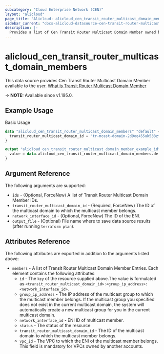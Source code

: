 ```yaml
---
subcategory: "Cloud Enterprise Network (CEN)"
layout: "alicloud"
page_title: "Alicloud: alicloud_cen_transit_router_multicast_domain_members"
sidebar_current: "docs-alicloud-datasource-cen-transit-router-multicast-domain-members"
description: |-
  Provides a list of Cen Transit Router Multicast Domain Member owned by an Alibaba Cloud account.
---
```


# alicloud_cen_transit_router_multicast_domain_members

This data source provides Cen Transit Router Multicast Domain Member available to the user. [What is Transit Router Multicast Domain Member](https://www.alibabacloud.com/help/en/cen/developer-reference/api-cbn-2017-09-12-registertransitroutermulticastgroupmembers)

-> **NOTE:** Available since v1.195.0.

## Example Usage

Basic Usage

```terraform
data "alicloud_cen_transit_router_multicast_domain_members" "default" {
  transit_router_multicast_domain_id = "tr-mcast-domain-2d9oq455uk533zfr29"
}

output "alicloud_cen_transit_router_multicast_domain_member_example_id" {
  value = data.alicloud_cen_transit_router_multicast_domain_members.default.members.0.id
}
```

## Argument Reference

The following arguments are supported:

* `ids` - (Optional, ForceNew) A list of Transit Router Multicast Domain Member IDs.
* `transit_router_multicast_domain_id` - (Required, ForceNew) The ID of the multicast domain to which the multicast member belongs.
* `network_interface_id` - (Optional, ForceNew) The ID of the ENI.
* `output_file` - (Optional) File name where to save data source results (after running `terraform plan`).


## Attributes Reference

The following attributes are exported in addition to the arguments listed above:
* `members` - A list of Transit Router Multicast Domain Member Entries. Each element contains the following attributes:
  * `id` - The `key` of the resource supplied above.The value is formulated as `<transit_router_multicast_domain_id>:<group_ip_address>:<network_interface_id>`.
  * `group_ip_address` - The IP address of the multicast group to which the multicast member belongs. If the multicast group you specified does not exist in the current multicast domain, the system will automatically create a new multicast group for you in the current multicast domain.
  * `network_interface_id` - ENI ID of multicast member.
  * `status` - The status of the resource
  * `transit_router_multicast_domain_id` - The ID of the multicast domain to which the multicast member belongs.
  * `vpc_id` - The VPC to which the ENI of the multicast member belongs. This field is mandatory for VPCs owned by another accounts.
